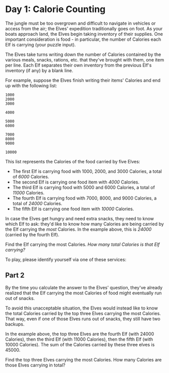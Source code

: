 # Day 1: Calorie Counting

The jungle must be too overgrown and difficult to navigate in vehicles or access from the air; the
Elves' expedition traditionally goes on foot. As your boats approach land, the Elves begin taking
inventory of their supplies. One important consideration is food - in particular, the number of
Calories each Elf is carrying (your puzzle input).

The Elves take turns writing down the number of Calories contained by the various meals, snacks,
rations, etc. that they've brought with them, one item per line. Each Elf separates their own
inventory from the previous Elf's inventory (if any) by a blank line.

For example, suppose the Elves finish writing their items' Calories and end up with the following
list:

```text
1000
2000
3000

4000

5000
6000

7000
8000
9000

10000
```

This list represents the Calories of the food carried by five Elves:

* The first Elf is carrying food with 1000, 2000, and 3000 Calories, a total of *6000* Calories.
* The second Elf is carrying one food item with *4000* Calories.
* The third Elf is carrying food with 5000 and 6000 Calories, a total of *11000* Calories.
* The fourth Elf is carrying food with 7000, 8000, and 9000 Calories, a total of *24000* Calories.
* The fifth Elf is carrying one food item with *10000* Calories.

In case the Elves get hungry and need extra snacks, they need to know which Elf to ask: they'd like
to know how many Calories are being carried by the Elf carrying the *most* Calories. In the example
above, this is *24000* (carried by the fourth Elf).

Find the Elf carrying the most Calories. *How many total Calories is that Elf carrying?*

To play, please identify yourself via one of these services:

## Part 2

By the time you calculate the answer to the Elves' question, they've already realized that the Elf
carrying the most Calories of food might eventually run out of snacks.

To avoid this unacceptable situation, the Elves would instead like to know the total Calories
carried by the top three Elves carrying the most Calories. That way, even if one of those Elves
runs out of snacks, they still have two backups.

In the example above, the top three Elves are the fourth Elf (with 24000 Calories), then the third
Elf (with 11000 Calories), then the fifth Elf (with 10000 Calories). The sum of the Calories
carried by these three elves is 45000.

Find the top three Elves carrying the most Calories. How many Calories are those Elves carrying in
total?
